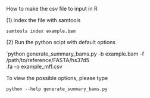 How to make the csv file to input in R

(1) index the file with samtools

`samtools index example.bam`

(2) Run the python scipt with default options

`python generate_summary_bams.py -b example.bam -f /path/to/reference/FASTA/hs37d5\
.fa -o example_mff.csv

To view the possible options, please type

`python --help generate_summary_bams.py`

